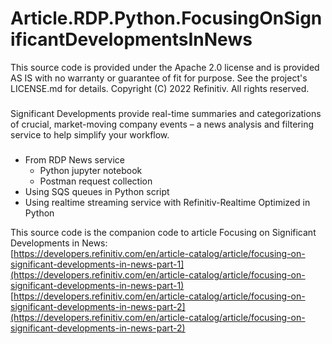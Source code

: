# Article.RDP.Python.FocusingOnSignificantDevelopmentsInNews

This source code is provided under the Apache 2.0 license
and is provided AS IS with no warranty or guarantee of fit for purpose.
See the project's LICENSE.md for details.
Copyright (C) 2022 Refinitiv. All rights reserved.

###

Significant Developments provide real-time summaries and categorizations of crucial, market-moving company events – a news analysis and filtering service to help simplify your workflow.

###

* From RDP News service
    * Python jupyter notebook
    * Postman request collection    
* Using SQS queues in Python script
* Using realtime streaming service with Refinitiv-Realtime Optimized in Python

This source code is the companion code to article Focusing on Significant Developments in News:
<br/>
[https://developers.refinitiv.com/en/article-catalog/article/focusing-on-significant-developments-in-news-part-1](https://developers.refinitiv.com/en/article-catalog/article/focusing-on-significant-developments-in-news-part-1)
<br/>
[https://developers.refinitiv.com/en/article-catalog/article/focusing-on-significant-developments-in-news-part-2](https://developers.refinitiv.com/en/article-catalog/article/focusing-on-significant-developments-in-news-part-2)
